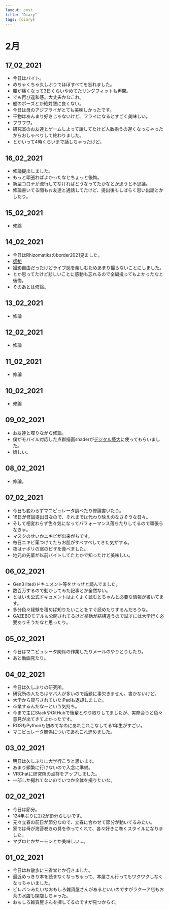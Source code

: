 ```yaml
---
layout: post
title: "Diary"
tags: [diary]
---
```


# 2月
## 17_02_2021
* 今日はバイト。
* めちゃくちゃ久しぶりでほぼすべてを忘れました。
* 腰が痛くなって3日くらいやめてたリングフィットも再開。
* でも再び違和感。大丈夫かなこれ。
* 船のポーズとか絶対腰に良くない。
* 今日は母のアジフライがとても美味しかったです。
* 干物はあんまり好きじゃないけど、フライになるとすごく美味しい。
* フワフワ。
* 研究室のお友達とゲームしよって話してたけど人数揃うの遅くなっちゃったからおしゃべりして終わりました。
* とかいって4時くらいまで話しちゃったけど。

## 16_02_2021
* 修論提出しました。
* もっと頑張ればよかったなとちょっと後悔。
* 新型コロナが流行してなければどうなってたかなとか思うと不思議。
* 修論書いてる間もお友達と通話してたけど、提出後もしばらく思い出話とかしたり。

## 15_02_2021
* 修論

## 14_02_2021
* 今日はRhizomatiksのborder2021見ました。
* [感想](https://twitter.com/beet_lex/status/1360896083652616193?s=20)
* 撮影自由だったけどライブ感を楽しむためあまり撮らないことにしました。
* とか思ってたけど悲しいことに感動も忘れるので全編撮ってもよかったなと後悔。
* そのあとは修論。

## 13_02_2021
* 修論

## 12_02_2021
* 修論

## 11_02_2021
* 修論

## 10_02_2021
* 修論

## 09_02_2021
* お友達と喋りながら修論。
* 僕がモバイル対応した点群描画shaderが[デジタル藝大](https://twitter.com/beet_lex/status/1359120494595694593?s=20)に使ってもらいました。
* 嬉しい。

## 08_02_2021
* 修論。

## 07_02_2021
* 今日も変わらずマニピュレータ調べたり修論書いたり。
* 16日が修論提出日なので、それまでは代わり映えのなさそうな日々。
* そして相変わらず色々気になってパフォーマンス落ちたりしてるので頑張らなきゃ。
* マスクのせいかニキビが出来がちです。
* 毎日ニキビ薬つけてたらお肌がすべすべしてきた気がする。
* 夜はナポリの窯のピザを食べました。
* 地元の先輩が以前バイトしてたとかで知ったけど美味しい。

## 06_02_2021
* Gen3 liteのドキュメント等をせっせと読んでました。
* 数百万するので動かしてみた記事とか全然ない。
* とはいえ公式ドキュメントはよくよく読むとちゃんと必要な情報が書いてます。
* 多分色々経験を積めば知りたいことをすぐ読めたりするんだろうな。
* GAZEBOモデルも公開されてるけど挙動が結構違うので試すには大学行く必要ありそうだなと思ったり。

## 05_02_2021
* 今日はマニピュレータ関係の作業したりメールのやりとりしたり。
* あと動画見たり。

## 04_02_2021
* 今日は久しぶりの研究所。
* 研究所の人たちはヤバ人が多いので話題に事欠きません。書かないけど。
* 大学から貸与されていたiPadも返却しました。
* 卒業するんだなーという気持ち。
* 今まで主にSlackやGitHubで後輩とやり取りしてましたが、実際会うと色々意見が出てきてよかったです。
* ROSもPythonも初めてなのにあれこれこなしてる1年生がすごい。
* マニピュレータ関係についてあれこれ進めました。

## 03_02_2021
* 明日は久しぶりに大学行こうと思います。
* あまり頻繁に行けないので入念に準備。
* VRChatに研究所の点群をアップしました。
* 一部しか撮れてないのでいつか全体を撮りたいな。

## 02_02_2021
* 今日は節分。
* 124年ぶりに2/2が節分らしいです。
* 元々立春の前日が節分なので、立春に合わせて節分が動いてるみたい。
* 家では母が海苔巻きの具を作ってくれて、各々好きに巻くスタイルになりました。
* マグロとかサーモンとか美味しい…。

## 01_02_2021
* 今日はお散歩に三省堂とか行きました。
* 最近めっきり本を読まなくなっちゃって、本屋さん行ってもワクワクしなくなっちゃいました。
* ビレバンみたいなおもしろ雑貨屋さんがあるといいのですがラクーア店もお茶の水店も閉店しちゃった。
* おもしろ雑貨屋さんを探してるのですが見つからず。
